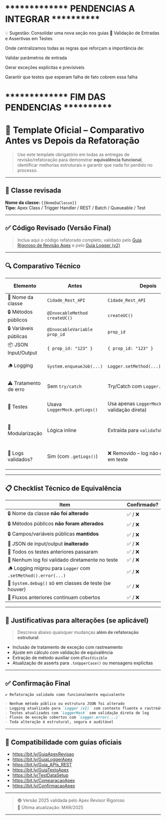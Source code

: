 # ************* PENDENCIAS A INTEGRAR **********

💡 Sugestão: Consolidar uma nova seção nos guias
📂 Validação de Entradas e Assertivas em Testes

Onde centralizamos todas as regras que reforçam a importância de:

Validar parâmetros de entrada

Gerar exceções explícitas e previsíveis

Garantir que testes que esperam falha de fato cobrem essa falha

# ************* FIM DAS PENDENCIAS **********


# 🔁 Template Oficial – Comparativo Antes vs Depois da Refatoração

> Use este template obrigatório em todas as entregas de revisão/refatoração para demonstrar **equivalência funcional**, identificar melhorias estruturais e garantir que nada foi perdido no processo.

---

## 📄 Classe revisada

**Nome da classe:** `{{NomeDaClasse}}`  
**Tipo:** Apex Class / Trigger Handler / REST / Batch / Queueable / Test

---

## ✅ Código Revisado (Versão Final)

> Inclua aqui o código refatorado completo, validado pelo [Guia Rigoroso de Revisão Apex](https://bit.ly/GuiaApexRevisao) e pelo [Guia Logger (v2)](https://bit.ly/GuiaLoggerApex)

---

## 🔍 Comparativo Técnico

| Elemento                  | Antes                                      | Depois                                        | Observação Técnica                         | Status |
|---------------------------|---------------------------------------------|-----------------------------------------------|---------------------------------------------|--------|
| 🎯 Nome da classe         | `Cidade_Rest_API`                          | `Cidade_Rest_API`                             | Nome mantido                               | ✅     |
| 🔒 Métodos públicos       | `@InvocableMethod createUC()`             | `createUC()`                                  | Sem alteração                              | ✅     |
| 🔒 Variáveis públicas     | `@InvocableVariable prop_id`              | `prop_id`                                     | Nome mantido                               | ✅     |
| 📦 JSON Input/Output      | `{ prop_id: "123" }`                       | `{ prop_id: "123" }`                          | Estrutura inalterada                       | ✅     |
| 🪵 Logging                | `System.enqueueJob(...)`                   | `Logger.setMethod(...).error(...)`            | Migrado para padrão `Logger (v2)`          | ✅     |
| ⚠️ Tratamento de erro     | Sem `try/catch`                            | Try/Catch com `Logger.error(...)`             | Logging de exceções incluído               | ✅     |
| 🧪 Testes                 | Usava `LoggerMock.getLogs()`               | Usa apenas `LoggerMock` (sem validação direta) | Conforme guia de testes                    | ✅     |
| 🧩 Modularização          | Lógica inline                              | Extraída para `validaToken()`, etc.           | Melhor legibilidade e testabilidade        | ✅     |
| 🧪 Logs validados?        | Sim (com `.getLogs()`)                     | ❌ Removido – log não é validado em teste     | Correção crítica conforme `Logger v2`      | ✅     |

---

## 📋 Checklist Técnico de Equivalência

| Item                                                                 | Confirmado? |
|----------------------------------------------------------------------|-------------|
| 🔒 Nome da classe **não foi alterado**                               | ✅ / ❌      |
| 🔒 Métodos públicos **não foram alterados**                          | ✅ / ❌      |
| 🔒 Campos/variáveis públicas **mantidos**                            | ✅ / ❌      |
| 🔄 JSON de input/output **inalterado**                               | ✅ / ❌      |
| 🧪 Todos os testes anteriores passaram                               | ✅ / ❌      |
| 🧪 Nenhum log foi validado diretamente no teste                      | ✅ / ❌      |
| 🪵 Logging migrou para `Logger` com `.setMethod().error(...)`        | ✅ / ❌      |
| 🐞 `System.debug()` só em classes de teste (se houver)              | ✅ / ❌      |
| 📄 Fluxos anteriores continuam cobertos                              | ✅ / ❌      |

---

## 🧠 Justificativas para alterações (se aplicável)

> Descreva abaixo quaisquer mudanças **além de refatoração estrutural**:

- Inclusão de tratamento de exceção com rastreamento
- Ajuste em cálculo com validação de equivalência
- Extração de método auxiliar com `@TestVisible`
- Atualização de asserts para `.toUpperCase()` ou mensagens explícitas

---

## ✅ Confirmação Final

```markdown
✔️ Refatoração validada como funcionalmente equivalente

- Nenhum método público ou estrutura JSON foi alterado
- Logging atualizado para `Logger (v2)` com contexto fluente e rastreável
- Testes atualizados com `LoggerMock` sem validação direta de log
- Fluxos de exceção cobertos com `Logger.error(...)`
- Toda alteração é estrutural, segura e auditável
```

---

## 📎 Compatibilidade com guias oficiais

- https://bit.ly/GuiaApexRevisao
- https://bit.ly/GuiaLoggerApex
- https://bit.ly/Guia_APIs_REST
- https://bit.ly/GuiaTestsApex
- https://bit.ly/TestDataSetup
- https://bit.ly/ComparacaoApex
- https://bit.ly/ConfirmacaoApex


---

> 🟢 Versão 2025 validada pelo Apex Revisor Rigoroso  
> 📅 Última atualização: MAR/2025

---
